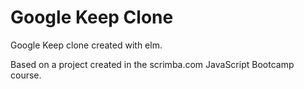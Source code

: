 # Google Keep Clone
Google Keep clone created with elm.

Based on a project created in the scrimba.com JavaScript Bootcamp course.